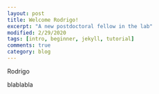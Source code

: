 ```yaml
---
layout: post
title: Welcome Rodrigo!
excerpt: "A new postdoctoral fellow in the lab"
modified: 2/29/2020
tags: [intro, beginner, jekyll, tutorial]
comments: true
category: blog
---
```


Rodrigo

blablabla